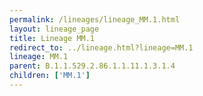 ```yaml
---
permalink: /lineages/lineage_MM.1.html
layout: lineage_page
title: Lineage MM.1
redirect_to: ../lineage.html?lineage=MM.1
lineage: MM.1
parent: B.1.1.529.2.86.1.1.11.1.3.1.4
children: ['MM.1']
---
```


